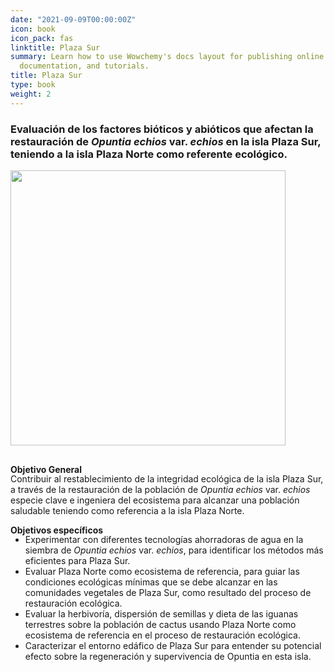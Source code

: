 ```yaml
---
date: "2021-09-09T00:00:00Z"
icon: book
icon_pack: fas
linktitle: Plaza Sur
summary: Learn how to use Wowchemy's docs layout for publishing online courses, software
  documentation, and tutorials.
title: Plaza Sur
type: book
weight: 2
---
```


### Evaluación de los factores bióticos y abióticos que afectan la restauración de *Opuntia echios* var. *echios* en la isla Plaza Sur, teniendo a la isla Plaza Norte como referente ecológico.

<img src="/projects/plaza_s.jpg" width=440 style="margin-bottom:1rem;"/>


**Objetivo General**
<p style='margin-top:-1rem;'>
Contribuir al restablecimiento de la integridad ecológica de la isla Plaza Sur, a través de la restauración de la población de <i>Opuntia echios</i> var. <i>echios</i> especie clave e ingeniera del ecosistema para alcanzar una población saludable teniendo como referencia a la isla Plaza Norte.</p>

**Objetivos específicos**
<p style='margin-bottom:-1rem;'>
<ul>
<li>Experimentar con diferentes tecnologías ahorradoras de agua en la siembra de <i>Opuntia echios</i> var. <i>echios</i>, para identificar los métodos más eficientes para Plaza Sur.
<li>Evaluar Plaza Norte como ecosistema de referencia, para guiar las condiciones ecológicas mínimas que se debe alcanzar en las comunidades vegetales de Plaza Sur, como resultado del proceso de restauración ecológica. 
<li>Evaluar la herbivoría, dispersión de semillas y dieta de las iguanas terrestres sobre la población de cactus usando Plaza Norte como ecosistema de referencia en el proceso de restauración ecológica.
<li>Caracterizar el entorno edáfico de Plaza Sur para entender su potencial efecto sobre la regeneración y supervivencia de Opuntia en esta isla.